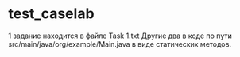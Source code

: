 # test_caselab

1 задание находится в файле Task 1.txt
Другие два в коде по пути src/main/java/org/example/Main.java в виде статических методов.
